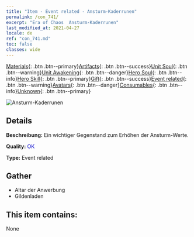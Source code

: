 ```yaml
---
title: "Item - Event related - Ansturm-Kaderrunen"
permalink: /con_741/
excerpt: "Era of Chaos  Ansturm-Kaderrunen"
last_modified_at: 2021-04-27
locale: de
ref: "con_741.md"
toc: false
classes: wide
---
```

 [Materials](/ItemsDE/){: .btn .btn--primary}[Artifacts](/ItemsDE/Artifacts/){: .btn .btn--success}[Unit Soul](/ItemsDE/UnitSoul/){: .btn .btn--warning}[Unit Awakening](/ItemsDE/UnitAwakening/){: .btn .btn--danger}[Hero Soul](/ItemsDE/HeroSoul/){: .btn .btn--info}[Hero Skill](/ItemsDE/HeroSkill/){: .btn .btn--primary}[Gift](/ItemsDE/Gift/){: .btn .btn--success}[Event related](/ItemsDE/Events/){: .btn .btn--warning}[Avatars](/ItemsDE/Avatars/){: .btn .btn--danger}[Consumables](/ItemsDE/Consumables/){: .btn .btn--info}[Unknown](/ItemsDE/Unknown/){: .btn .btn--primary}

 ![Ansturm-Kaderrunen](/images/t/i_tool_tujian3.png)

## Details
 **Beschreibung:** Ein wichtiger Gegenstand zum Erhöhen der Ansturm-Werte.

 **Quality:** <span style="color: #0000CD">OK</span>

 **Type:** Event related

## Gather

*    Altar der Anwerbung 
*    Gildenladen 

## This item contains:

  None

